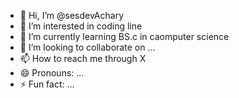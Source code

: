 - 👋 Hi, I’m @sesdevAchary
- 👀 I’m interested in coding line
- 🌱 I’m currently learning BS.c in caomputer science 
- 💞️ I’m looking to collaborate on ...
- 📫 How to reach me through X
- 😄 Pronouns: ...
- ⚡ Fun fact: ...

<!---
sesdevAchary/sesdevAchary is a ✨ special ✨ repository because its `README.md` (this file) appears on your GitHub profile.
You can click the Preview link to take a look at your changes.
--->
